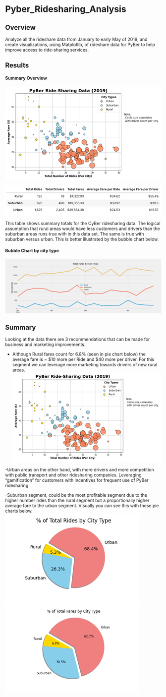 # Pyber_Ridesharing_Analysis

## Overview
Analyze all the rideshare data from January to early May of 2019, and create visualizations, using Matplotlib, of rideshare data for PyBer to help improve access to ride-sharing services.

## Results
#### Summary Overview 
![This is an image](analysis/Fig1.png)

![This is an image](analysis/PyBer_summary_table.png)

This table shows summary totals for the CyBer ridesharing data.  The logical assumption that rural areas would have less customers and drivers than the suburban areas runs true with in this data set. The same is true with suburban versus urban. This is better illustrated by the bubble chart below.

#### Bubble Chart by city type
![This is an image](analysis/PyBer_fare_summary.png)


## Summary
Looking at the data there are 3 recommendations that can be made for business and marketing improvements. 
- Although Rural fares count for 6.8% (seen in pie chart below) the average fare is ~ $10 more per Ride and $40 more per driver.  For this segment we can leverage more marketing towards drivers of new rural areas. 
![This is an image](analysis/Fig1.png)

-Urban areas on the other hand, with more drivers and more competition with public transport and other ridesharing companies. Leveraging “gamification” for customers with incentives for frequent use of PyBer ridesharing.

-Suburban segment, could be the most profitable segment due to the higher number rides than the rural segment but a proportionally higher average fare to the urban segment. Visually you can see this with these pie charts below.
![This is an image](analysis/Fig6.png) ![This is an image](analysis/Fig5.png)

